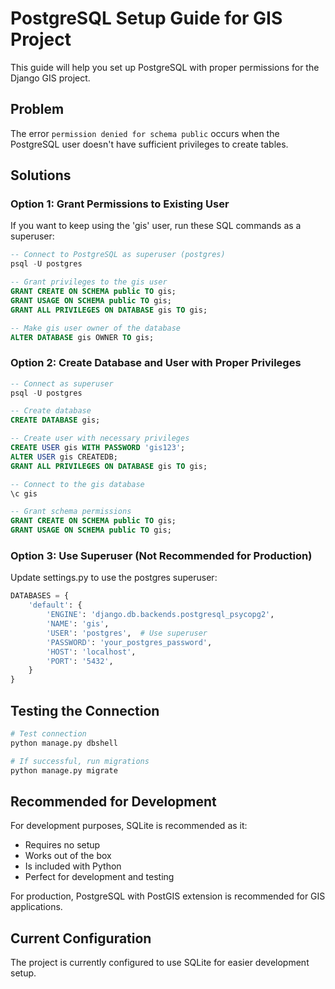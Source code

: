 # PostgreSQL Setup Guide for GIS Project

This guide will help you set up PostgreSQL with proper permissions for the Django GIS project.

## Problem
The error `permission denied for schema public` occurs when the PostgreSQL user doesn't have sufficient privileges to create tables.

## Solutions

### Option 1: Grant Permissions to Existing User
If you want to keep using the 'gis' user, run these SQL commands as a superuser:

```sql
-- Connect to PostgreSQL as superuser (postgres)
psql -U postgres

-- Grant privileges to the gis user
GRANT CREATE ON SCHEMA public TO gis;
GRANT USAGE ON SCHEMA public TO gis;
GRANT ALL PRIVILEGES ON DATABASE gis TO gis;

-- Make gis user owner of the database
ALTER DATABASE gis OWNER TO gis;
```

### Option 2: Create Database and User with Proper Privileges
```sql
-- Connect as superuser
psql -U postgres

-- Create database
CREATE DATABASE gis;

-- Create user with necessary privileges
CREATE USER gis WITH PASSWORD 'gis123';
ALTER USER gis CREATEDB;
GRANT ALL PRIVILEGES ON DATABASE gis TO gis;

-- Connect to the gis database
\c gis

-- Grant schema permissions
GRANT CREATE ON SCHEMA public TO gis;
GRANT USAGE ON SCHEMA public TO gis;
```

### Option 3: Use Superuser (Not Recommended for Production)
Update settings.py to use the postgres superuser:

```python
DATABASES = {
    'default': {
        'ENGINE': 'django.db.backends.postgresql_psycopg2',
        'NAME': 'gis',
        'USER': 'postgres',  # Use superuser
        'PASSWORD': 'your_postgres_password',
        'HOST': 'localhost',
        'PORT': '5432',
    }
}
```

## Testing the Connection
```bash
# Test connection
python manage.py dbshell

# If successful, run migrations
python manage.py migrate
```

## Recommended for Development
For development purposes, SQLite is recommended as it:
- Requires no setup
- Works out of the box
- Is included with Python
- Perfect for development and testing

For production, PostgreSQL with PostGIS extension is recommended for GIS applications.

## Current Configuration
The project is currently configured to use SQLite for easier development setup.